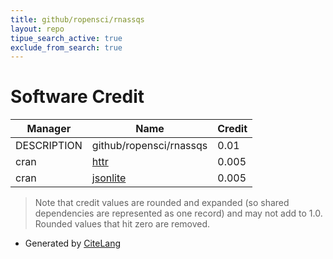 ```yaml
---
title: github/ropensci/rnassqs
layout: repo
tipue_search_active: true
exclude_from_search: true
---
```

# Software Credit

|Manager|Name|Credit|
|-------|----|------|
|DESCRIPTION|github/ropensci/rnassqs|0.01|
|cran|[httr](https://httr.r-lib.org/)|0.005|
|cran|[jsonlite](https://arxiv.org/abs/1403.2805 (paper))|0.005|


> Note that credit values are rounded and expanded (so shared dependencies are represented as one record) and may not add to 1.0. Rounded values that hit zero are removed.


- Generated by [CiteLang](https://github.com/vsoch/citelang)
